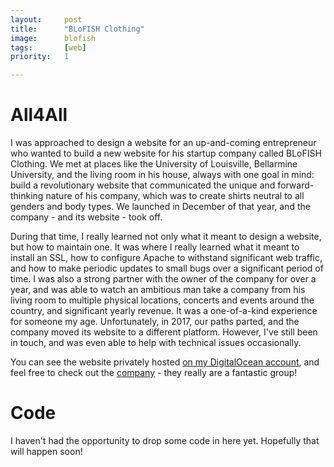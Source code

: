 ```yaml
---
layout:		post
title:		"BLoFISH Clothing"
image:		blofish
tags:		[web]
priority:   1

---
```

# All4All

I was approached to design a website for an up-and-coming entrepreneur who wanted to build a new website for his startup company called BLoFISH Clothing. We met at places like the University of Louisville, Bellarmine University, and the living room in his house, always with one goal in mind: build a revolutionary website that communicated the unique and forward-thinking nature of his company, which was to create shirts neutral to all genders and body types. We launched in December of that year, and the company - and its website - took off.

During that time, I really learned not only what it meant to design a website, but how to maintain one. It was where I really learned what it meant to install an SSL, how to configure Apache to withstand significant web traffic, and how to make periodic updates to small bugs over a significant period of time. I was also a strong partner with the owner of the company for over a year, and was able to watch an ambitious man take a company from his living room to multiple physical locations, concerts and events around the country, and significant yearly revenue. It was a one-of-a-kind experience for someone my age. Unfortunately, in 2017, our paths parted, and the company moved its website to a different platform. However, I've still been in touch, and was even able to help with technical issues occasionally.     

You can see the website privately hosted [on my DigitalOcean account](http://blofishdesign.zach-woodward.com), and feel free to check out the [company](https://www.blofish.com) - they really are a fantastic group!

# Code

I haven't had the opportunity to drop some code in here yet. Hopefully that will happen soon!